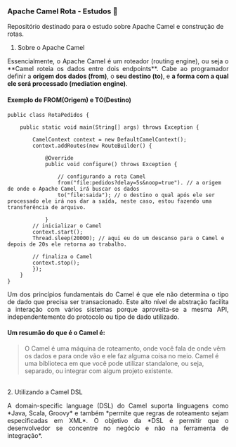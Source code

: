 ### Apache Camel Rota - Estudos 🐪

Repositório destinado para o estudo sobre Apache Camel e construção de rotas.
</br>

1. Sobre o Apache Camel
<p align="justify">Essencialmente, o Apache Camel é um roteador (routing engine), ou seja o **Camel roteia os dados entre dois endpoints**. Cabe ao programador definir a <b>origem dos dados (from)</b>, o <b>seu destino (to)</b>, e <b>a forma com a qual ele será processado (mediation engine)</b>.</p>

#### Exemplo de FROM(Origem) e TO(Destino)


    public class RotaPedidos {
    
    	public static void main(String[] args) throws Exception {
    
    		CamelContext context = new DefaultCamelContext();
    		context.addRoutes(new RouteBuilder() {
    
    			@Override
    			public void configure() throws Exception {
    				
    				// configurando a rota Camel
    				from("file:pedidos?delay=5s&noop=true"). // a origem de onde o Apache Camel irá buscar os dados
    				to("file:saida"); // o destino o qual após ele ser processado ele irá nos dar a saída, neste caso, estou fazendo uma 									transferência de arquivo.
    				
    			}
    		// inicializar o Camel
    		context.start();
    		Thread.sleep(20000); // aqui eu do um descanso para o Camel e depois de 20s ele retorna ao trabalho.
    		
    		// finaliza o Camel
    		context.stop();
    		});
    	}	
    }

<p align="justify">Um dos princípios fundamentais do Camel é que ele não determina o tipo de dado que precisa ser transacionado. Este alto nível de abstração facilita a interação com vários sistemas porque aproveita-se a mesma API, independentemente do protocolo ou tipo de dado utilizado.</p>

#### Um resumão do que é o Camel é:

> O Camel é uma máquina de roteamento, onde você fala de onde vêm os dados e para onde vão e ele faz alguma coisa no meio. Camel é uma biblioteca em que você pode utilizar standalone, ou seja, separado, ou integrar com algum projeto existente.
</br>
2. Utilizando a Camel DSL
<p align="justify">A domain-specific language (DSL) do Camel suporta linguagens como *Java, Scala, Groovy* e também *permite que regras de roteamento sejam especificadas em XML*. O objetivo da *DSL é permitir que o desenvolvedor se concentre no negócio e não na ferramenta de integração*.</p>
